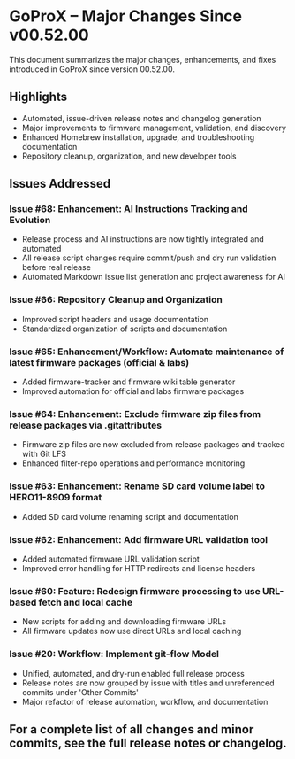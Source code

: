 # GoProX – Major Changes Since v00.52.00

This document summarizes the major changes, enhancements, and fixes introduced in GoProX since version 00.52.00.

## Highlights
- Automated, issue-driven release notes and changelog generation
- Major improvements to firmware management, validation, and discovery
- Enhanced Homebrew installation, upgrade, and troubleshooting documentation
- Repository cleanup, organization, and new developer tools

## Issues Addressed

### Issue #68: Enhancement: AI Instructions Tracking and Evolution
- Release process and AI instructions are now tightly integrated and automated
- All release script changes require commit/push and dry run validation before real release
- Automated Markdown issue list generation and project awareness for AI

### Issue #66: Repository Cleanup and Organization
- Improved script headers and usage documentation
- Standardized organization of scripts and documentation

### Issue #65: Enhancement/Workflow: Automate maintenance of latest firmware packages (official & labs)
- Added firmware-tracker and firmware wiki table generator
- Improved automation for official and labs firmware packages

### Issue #64: Enhancement: Exclude firmware zip files from release packages via .gitattributes
- Firmware zip files are now excluded from release packages and tracked with Git LFS
- Enhanced filter-repo operations and performance monitoring

### Issue #63: Enhancement: Rename SD card volume label to HERO11-8909 format
- Added SD card volume renaming script and documentation

### Issue #62: Enhancement: Add firmware URL validation tool
- Added automated firmware URL validation script
- Improved error handling for HTTP redirects and license headers

### Issue #60: Feature: Redesign firmware processing to use URL-based fetch and local cache
- New scripts for adding and downloading firmware URLs
- All firmware updates now use direct URLs and local caching

### Issue #20: Workflow: Implement git-flow Model
- Unified, automated, and dry-run enabled full release process
- Release notes are now grouped by issue with titles and unreferenced commits under 'Other Commits'
- Major refactor of release automation, workflow, and documentation

## For a complete list of all changes and minor commits, see the full release notes or changelog. 